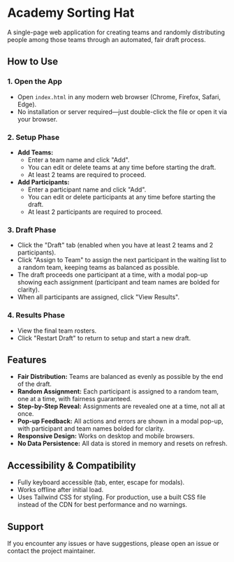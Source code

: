 # Academy Sorting Hat

A single-page web application for creating teams and randomly distributing people among those teams through an automated, fair draft process.

## How to Use

### 1. Open the App
- Open `index.html` in any modern web browser (Chrome, Firefox, Safari, Edge).
- No installation or server required—just double-click the file or open it via your browser.

### 2. Setup Phase
- **Add Teams:**
  - Enter a team name and click "Add".
  - You can edit or delete teams at any time before starting the draft.
  - At least 2 teams are required to proceed.
- **Add Participants:**
  - Enter a participant name and click "Add".
  - You can edit or delete participants at any time before starting the draft.
  - At least 2 participants are required to proceed.

### 3. Draft Phase
- Click the "Draft" tab (enabled when you have at least 2 teams and 2 participants).
- Click "Assign to Team" to assign the next participant in the waiting list to a random team, keeping teams as balanced as possible.
- The draft proceeds one participant at a time, with a modal pop-up showing each assignment (participant and team names are bolded for clarity).
- When all participants are assigned, click "View Results".

### 4. Results Phase
- View the final team rosters.
- Click "Restart Draft" to return to setup and start a new draft.

## Features
- **Fair Distribution:** Teams are balanced as evenly as possible by the end of the draft.
- **Random Assignment:** Each participant is assigned to a random team, one at a time, with fairness guaranteed.
- **Step-by-Step Reveal:** Assignments are revealed one at a time, not all at once.
- **Pop-up Feedback:** All actions and errors are shown in a modal pop-up, with participant and team names bolded for clarity.
- **Responsive Design:** Works on desktop and mobile browsers.
- **No Data Persistence:** All data is stored in memory and resets on refresh.

## Accessibility & Compatibility
- Fully keyboard accessible (tab, enter, escape for modals).
- Works offline after initial load.
- Uses Tailwind CSS for styling. For production, use a built CSS file instead of the CDN for best performance and no warnings.

## Support
If you encounter any issues or have suggestions, please open an issue or contact the project maintainer.
